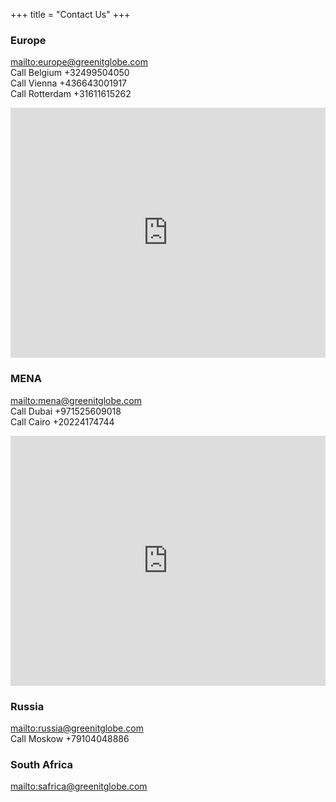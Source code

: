 +++
title = "Contact Us"
+++



### Europe

<mailto:europe@greenitglobe.com>  
Call Belgium +32499504050  
Call Vienna +436643001917  
Call Rotterdam +31611615262 

<div class="caption background-white">
<iframe src="https://www.google.com/maps/embed?pb=!1m14!1m8!1m3!1d2505.869058630841!2d3.8203244!3d51.092424!3m2!1i1024!2i768!4f13.1!3m3!1m2!1s0x47c377c098522c81%3A0x4bda55913dea76a!2sAntwerpse+Steenweg+19%2C+9080+Lochristi%2C+Belgium!5e0!3m2!1sen!2sae!4v1439990827818" style="border:0;width: 100%; height: 400px"></iframe>
                
</div> 


### MENA

<mailto:mena@greenitglobe.com>  
Call Dubai +971525609018  
Call Cairo +20224174744  

<div class="caption background-white">
<iframe src="https://www.google.com/maps/embed?pb=!1m18!1m12!1m3!1d3609.7403913220564!2d55.3358774!3d25.211976!2m3!1f0!2f0!3f0!3m2!1i1024!2i768!4f13.1!3m3!1m2!1s0x3e5f67f54f39b219%3A0x4e943cb251b3605f!2sMidworldPro+Warehouse!5e0!3m2!1sen!2sae!4v1439992123027" style="border:0;width: 100%; height: 400px"></iframe>
                
</div> 


### Russia

<mailto:russia@greenitglobe.com>  
Call Moskow +79104048886  


### South Africa

<mailto:safrica@greenitglobe.com>